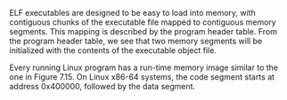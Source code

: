 ELF executables are designed to be easy to load into memory, with contiguous chunks of the executable file mapped to contiguous memory segments. This mapping is described by the program header table.  From the program header table, we see that two memory segments will be initialized with the contents of the executable object file. 


Every running Linux program has a run-time memory image similar to the one in Figure 7.15. On Linux x86-64 systems, the code segment starts at address 0x400000, followed by the data segment.

